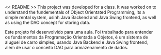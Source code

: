 << README >> 
This project was developed for a class. It was worked on to understand the fundementals of Object Orientated Programming, 
its a simple rental system, usinh Java Backend and Java Swing frontend, as well as using the DAO concept for storing data.

Este projeto foi desenvolvido para uma aula. Foi trabalhado para entender os fundamentos da Programação Orientada a Objetos,
é um sistema de aluguel de carro simples, usando Java Backend e Java Swing frontend, além de usar o conceito DAO para armazenamento de dados.
